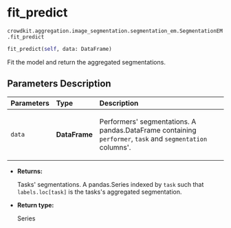 # fit_predict
`crowdkit.aggregation.image_segmentation.segmentation_em.SegmentationEM.fit_predict`

```python
fit_predict(self, data: DataFrame)
```

Fit the model and return the aggregated segmentations.

## Parameters Description

| Parameters | Type | Description |
| :----------| :----| :-----------|
`data`|**DataFrame**|<p>Performers&#x27; segmentations. A pandas.DataFrame containing `performer`, `task` and `segmentation` columns&#x27;.</p>

* **Returns:**

  Tasks' segmentations.
A pandas.Series indexed by `task` such that `labels.loc[task]`
is the tasks's aggregated segmentation.

* **Return type:**

  Series
